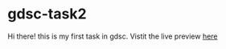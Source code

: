 # gdsc-task2
Hi there! this is my first task in gdsc. Vistit the live preview [here](https://bassantmohie.github.io/gdsc-task2/)
